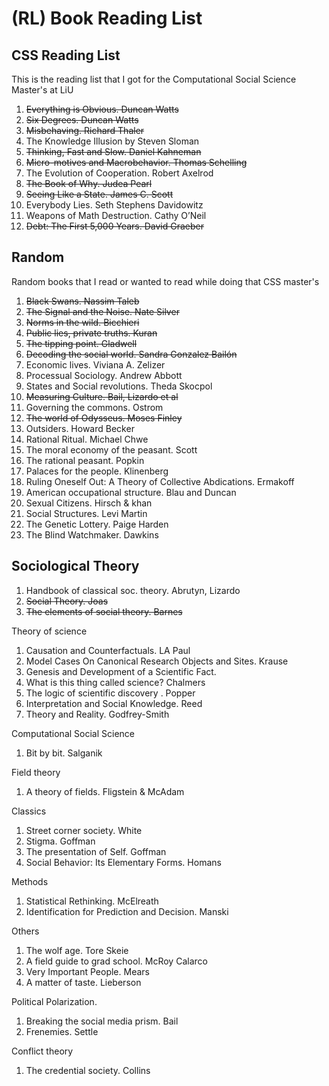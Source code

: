 # (RL) Book Reading List

## CSS Reading List
This is the reading list that I got for the Computational Social Science Master's at LiU

1. ~~Everything is Obvious. Duncan Watts~~
2. ~~Six Degrees. Duncan Watts~~
3. ~~Misbehaving. Richard Thaler~~
4. The Knowledge Illusion by Steven Sloman
5. ~~Thinking, Fast and Slow. Daniel Kahneman~~
6. ~~Micro-motives and Macrobehavior. Thomas Schelling~~
7. The Evolution of Cooperation. Robert Axelrod
8. ~~The Book of Why. Judea Pearl~~
9. ~~Seeing Like a State. James C. Scott~~
10. Everybody Lies. Seth Stephens Davidowitz 
11. Weapons of Math Destruction. Cathy O’Neil
12. ~~Debt: The First 5,000 Years. David Graeber~~



## Random
Random books that I read or wanted to read while doing that CSS master's

1. ~~Black Swans. Nassim Taleb~~
2. ~~The Signal and the Noise. Nate Silver~~
3. ~~Norms in the wild. Bicchieri~~
4. ~~Public lies, private truths. Kuran~~
5. ~~The tipping point. Gladwell~~
6. ~~Decoding the social world. Sandra Gonzalez Bailón~~
7. Economic lives. Viviana A. Zelizer
8. Processual Sociology. Andrew Abbott
9. States and Social revolutions. Theda Skocpol
10. ~~Measuring Culture. Bail, Lizardo et al~~
11. Governing the commons. Ostrom
12. ~~The world of Odysseus. Moses Finley~~
13. Outsiders. Howard Becker
14. Rational Ritual. Michael Chwe
15. The moral economy of the peasant. Scott
16. The rational peasant. Popkin
17. Palaces for the people. Klinenberg
18. Ruling Oneself Out: A Theory of Collective Abdications. Ermakoff
19. American occupational structure. Blau and Duncan 
20. Sexual Citizens. Hirsch & khan
21. Social Structures. Levi Martin
22. The Genetic Lottery. Paige Harden
23. The Blind Watchmaker. Dawkins




## Sociological Theory

1. Handbook of classical soc. theory. Abrutyn, Lizardo
2. ~~Social Theory. Joas~~
3. ~~The elements of social theory. Barnes~~


Theory of science
1. Causation and Counterfactuals. LA Paul
2. Model Cases On Canonical Research Objects and Sites. Krause
3. Genesis and Development of a Scientific Fact.
4. What is this thing called science? Chalmers
5. The logic of scientific discovery . Popper
6. Interpretation and Social Knowledge. Reed
7. Theory and Reality. Godfrey-Smith

Computational Social Science
1. Bit by bit. Salganik

Field theory
1. A theory of fields. Fligstein & McAdam

Classics
1. Street corner society. White
2. Stigma. Goffman
3. The presentation of Self. Goffman
4. Social Behavior: Its Elementary Forms. Homans

Methods
1. Statistical Rethinking. McElreath
2. Identification for Prediction and Decision. Manski

Others
1. The wolf age. Tore Skeie
2. A field guide to grad school. McRoy Calarco
3. Very Important People. Mears
4. A matter of taste. Lieberson

Political Polarization. 
1. Breaking the social media prism. Bail
2. Frenemies. Settle

Conflict theory
1. The credential society. Collins





